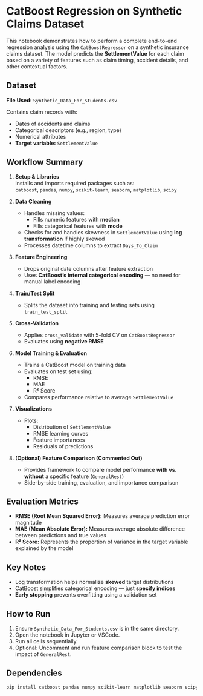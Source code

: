 # CatBoost Regression on Synthetic Claims Dataset

This notebook demonstrates how to perform a complete end-to-end regression analysis using the `CatBoostRegressor` on a synthetic insurance claims dataset. The model predicts the **SettlementValue** for each claim based on a variety of features such as claim timing, accident details, and other contextual factors.

## Dataset

**File Used:** `Synthetic_Data_For_Students.csv`

Contains claim records with:

- Dates of accidents and claims  
- Categorical descriptors (e.g., region, type)  
- Numerical attributes  
- **Target variable:** `SettlementValue`

## Workflow Summary

1. **Setup & Libraries**  
   Installs and imports required packages such as:  
   `catboost`, `pandas`, `numpy`, `scikit-learn`, `seaborn`, `matplotlib`, `scipy`

2. **Data Cleaning**  
   - Handles missing values:  
     - Fills numeric features with **median**  
     - Fills categorical features with **mode**
   - Checks for and handles skewness in `SettlementValue` using **log transformation** if highly skewed  
   - Processes datetime columns to extract `Days_To_Claim`

3. **Feature Engineering**  
   - Drops original date columns after feature extraction  
   - Uses **CatBoost’s internal categorical encoding** — no need for manual label encoding

4. **Train/Test Split**  
   - Splits the dataset into training and testing sets using `train_test_split`

5. **Cross-Validation**  
   - Applies `cross_validate` with 5-fold CV on `CatBoostRegressor`  
   - Evaluates using **negative RMSE**

6. **Model Training & Evaluation**  
   - Trains a CatBoost model on training data  
   - Evaluates on test set using:  
     - RMSE  
     - MAE  
     - R² Score  
   - Compares performance relative to average `SettlementValue`

7. **Visualizations**  
   - Plots:  
     - Distribution of `SettlementValue`  
     - RMSE learning curves  
     - Feature importances  
     - Residuals of predictions

8. **(Optional) Feature Comparison (Commented Out)**  
   - Provides framework to compare model performance **with vs. without** a specific feature (`GeneralRest`)  
   - Side-by-side training, evaluation, and importance comparison

## Evaluation Metrics

- **RMSE (Root Mean Squared Error):** Measures average prediction error magnitude  
- **MAE (Mean Absolute Error):** Measures average absolute difference between predictions and true values  
- **R² Score:** Represents the proportion of variance in the target variable explained by the model

## Key Notes

- Log transformation helps normalize **skewed** target distributions  
- CatBoost simplifies categorical encoding — just **specify indices**  
- **Early stopping** prevents overfitting using a validation set

## How to Run

1. Ensure `Synthetic_Data_For_Students.csv` is in the same directory.  
2. Open the notebook in Jupyter or VSCode.  
3. Run all cells sequentially.  
4. Optional: Uncomment and run feature comparison block to test the impact of `GeneralRest`.

## Dependencies

```bash
pip install catboost pandas numpy scikit-learn matplotlib seaborn scipy

